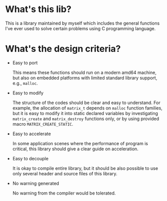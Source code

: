 # What's this lib?
This is a library maintained by myself which includes the general functions I've ever used to solve certain problems using C programming language.

# What's the design criteria?
* Easy to port

   This means these functions should run on a modern amd64 machine, but also on embedded platforms with limited standard library support, e.g., `malloc`.

* Easy to modify

   The structure of the codes should be clear and easy to understand. For example, the allocation of `matrix_t` depends on `malloc` function families, but it is easy to modify it into static declared variables by investigating `matrix_create` and `matrix_destroy` functions only, or by using provided macro `MATRIX_CREATE_STATIC`.

* Easy to accelerate

   In some application scenes where the performance of program is critical, this library should give a clear guide on acceleration.

* Easy to decouple

   It is okay to compile entire library, but it should be also possible to use only several header and source files of this library.

* No warning generated

   No warning from the compiler would be tolerated.

